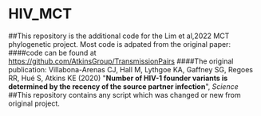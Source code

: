 # HIV_MCT
##This repository is the additional code for the Lim et al,2022 MCT phylogenetic project.
Most code is adpated from the original paper:
####code can be found at https://github.com/AtkinsGroup/TransmissionPairs
####The original publication: Villabona-Arenas CJ, Hall M, Lythgoe KA, Gaffney SG, Regoes RR, Hué S, Atkins KE (2020) "**Number of HIV-1 founder variants is determined by the recency of the source partner infection**", *Science*
##This repository contains any script which was changed or new from original project.
